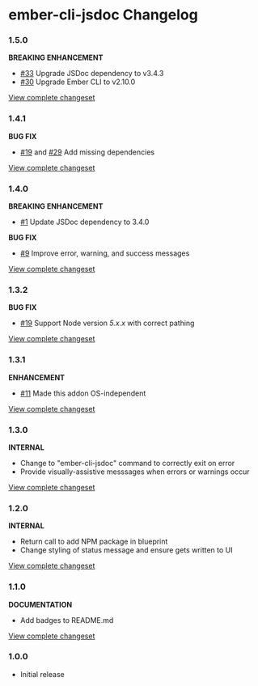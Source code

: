 # ember-cli-jsdoc Changelog

### 1.5.0

**BREAKING ENHANCEMENT**

* [#33](https://github.com/softlayer/ember-cli-jsdoc/issues/33) Upgrade JSDoc dependency to v3.4.3
* [#30](https://github.com/softlayer/ember-cli-jsdoc/issues/30) Upgrade Ember CLI to v2.10.0

[View complete changeset](https://github.com/softlayer/ember-cli-jsdoc/compare/v1.4.1...v1.5.0)

### 1.4.1

**BUG FIX**

* [#19](https://github.com/softlayer/ember-cli-jsdoc/issues/19) and [#29](https://github.com/softlayer/ember-cli-jsdoc/pull/29) Add missing dependencies

[View complete changeset](https://github.com/softlayer/ember-cli-jsdoc/compare/v1.4.0...v1.4.1)

### 1.4.0

**BREAKING ENHANCEMENT**

* [#1](https://github.com/softlayer/ember-cli-jsdoc/issues/1) Update JSDoc dependency to 3.4.0

**BUG FIX**

* [#9](https://github.com/softlayer/ember-cli-jsdoc/issues/9) Improve error, warning, and success messages

[View complete changeset](https://github.com/softlayer/ember-cli-jsdoc/compare/v1.3.2...v1.4.0)

### 1.3.2

**BUG FIX**

* [#19](https://github.com/softlayer/ember-cli-jsdoc/issues/19) Support Node version *5.x.x* with correct pathing

[View complete changeset](https://github.com/softlayer/ember-cli-jsdoc/compare/v1.3.1...v1.3.2)

### 1.3.1

**ENHANCEMENT**

* [#11](https://github.com/softlayer/ember-cli-jsdoc/pull/11) Made this addon OS-independent

[View complete changeset](https://github.com/softlayer/ember-cli-jsdoc/compare/v1.3.0...v1.3.1)

### 1.3.0

**INTERNAL**

* Change to "ember-cli-jsdoc" command to correctly exit on error
* Provide visually-assistive messsages when errors or warnings occur

[View complete changeset](https://github.com/softlayer/ember-cli-jsdoc/compare/v1.2.0...v1.3.0)

### 1.2.0

**INTERNAL**

* Return call to add NPM package in blueprint
* Change styling of status message and ensure gets written to UI

[View complete changeset](https://github.com/softlayer/ember-cli-jsdoc/compare/v1.1.0...v1.2.0)

### 1.1.0

**DOCUMENTATION**

* Add badges to README.md

[View complete changeset](https://github.com/softlayer/ember-cli-jsdoc/compare/v1.0.0...v1.1.0)


### 1.0.0

* Initial release
